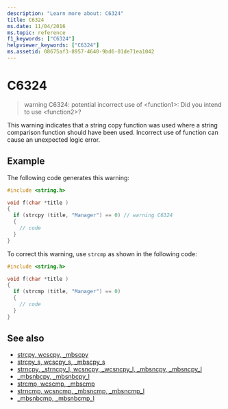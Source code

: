 ```yaml
---
description: "Learn more about: C6324"
title: C6324
ms.date: 11/04/2016
ms.topic: reference
f1_keywords: ["C6324"]
helpviewer_keywords: ["C6324"]
ms.assetid: 08675af3-8957-4640-9bd6-01de71ea1042
---
```

# C6324

> warning C6324: potential incorrect use of \<function1>: Did you intend to use \<function2>?

This warning indicates that a string copy function was used where a string comparison function should have been used. Incorrect use of function can cause an unexpected logic error.

## Example

The following code generates this warning:

```cpp
#include <string.h>

void f(char *title )
{
  if (strcpy (title, "Manager") == 0) // warning C6324
  {
    // code
  }
}
```

To correct this warning, use `strcmp` as shown in the following code:

```cpp
#include <string.h>

void f(char *title )
{
  if (strcmp (title, "Manager") == 0)
  {
    // code
  }
}
```

## See also

- [strcpy, wcscpy, _mbscpy](../c-runtime-library/reference/strcpy-wcscpy-mbscpy.md)
- [strcpy_s, wcscpy_s, _mbscpy_s](../c-runtime-library/reference/strcpy-s-wcscpy-s-mbscpy-s.md)
- [strncpy, _strncpy_l, wcsncpy, _wcsncpy_l, _mbsncpy, _mbsncpy_l](../c-runtime-library/reference/strncpy-strncpy-l-wcsncpy-wcsncpy-l-mbsncpy-mbsncpy-l.md)
- [_mbsnbcpy, _mbsnbcpy_l](../c-runtime-library/reference/mbsnbcpy-mbsnbcpy-l.md)
- [strcmp, wcscmp, _mbscmp](../c-runtime-library/reference/strcmp-wcscmp-mbscmp.md)
- [strncmp, wcsncmp, _mbsncmp, _mbsncmp_l](../c-runtime-library/reference/strncmp-wcsncmp-mbsncmp-mbsncmp-l.md)
- [_mbsnbcmp, _mbsnbcmp_l](../c-runtime-library/reference/mbsnbcmp-mbsnbcmp-l.md)
